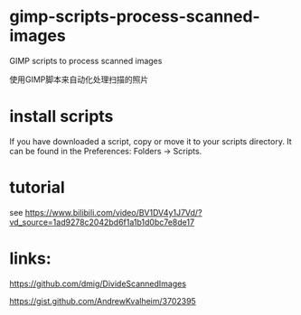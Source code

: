 # gimp-scripts-process-scanned-images

GIMP scripts to process scanned images

使用GIMP脚本来自动化处理扫描的照片

# install scripts

If you have downloaded a script, copy or move it to your scripts directory. 
It can be found in the Preferences: Folders → Scripts.

# tutorial

see https://www.bilibili.com/video/BV1DV4y1J7Vd/?vd_source=1ad9278c2042bd6f1a1b1d0bc7e8de17


# links:

https://github.com/dmig/DivideScannedImages

https://gist.github.com/AndrewKvalheim/3702395
